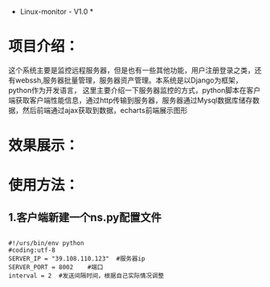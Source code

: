 * Linux-monitor - V1.0 *
# 项目介绍： #
这个系统主要是监控远程服务器，但是也有一些其他功能，用户注册登录之类，还有webssh,服务器批量管理，服务器资产管理。本系统是以Django为框架，python作为开发语言，
这里主要介绍一下服务器监控的方式，python脚本在客户端获取客户端性能信息，通过http传输到服务器，服务器通过Mysql数据库储存数据，然后前端通过ajax获取到数据，echarts前端展示图形
# 效果展示： #
# 使用方法： #
## 1.客户端新建一个ns.py配置文件 ##
<pre><code>
#!/urs/bin/env python
#coding:utf-8
SERVER_IP = "39.108.110.123"  #服务器ip
SERVER_PORT = 8002    #端口
interval = 2  #发送间隔时间，根据自己实际情况调整
</code></pre

## 2.客户端脚本编写 ##

因为脚本代码过多，而且网上类似方法较多，这里就不贴出来了






